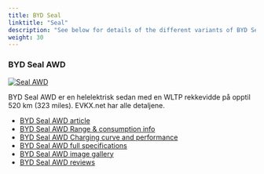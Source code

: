 ```yaml
---
title: BYD Seal
linktitle: "Seal"
description: "See below for details of the different variants of BYD Seal"
weight: 30
---
```

### BYD Seal AWD

<a href="seal_awd/"><img src="https://media.evkx.net/multimedia/models/byd/seal/seal_awd/main_1_st.jpg" class="img-fluid" alt="Seal AWD" ></a>

BYD Seal AWD er en helelektrisk sedan med en WLTP rekkevidde på opptil 520 km (323 miles). EVKX.net har alle detaljene. 

- [BYD Seal AWD article](seal_awd/)
- [BYD Seal AWD Range & consumption info](seal_awd/rangeandconsumption)
- [BYD Seal AWD Charging curve and performance](seal_awd/chargingcurve)
- [BYD Seal AWD full specifications](seal_awd/specifications)
- [BYD Seal AWD image gallery](seal_awd/gallery)
- [BYD Seal AWD reviews](seal_awd/reviews)


